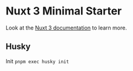 # Nuxt 3 Minimal Starter

Look at the [Nuxt 3 documentation](https://nuxt.com/docs/getting-started/introduction) to learn more.

## Husky

Init `pnpm exec husky init`
